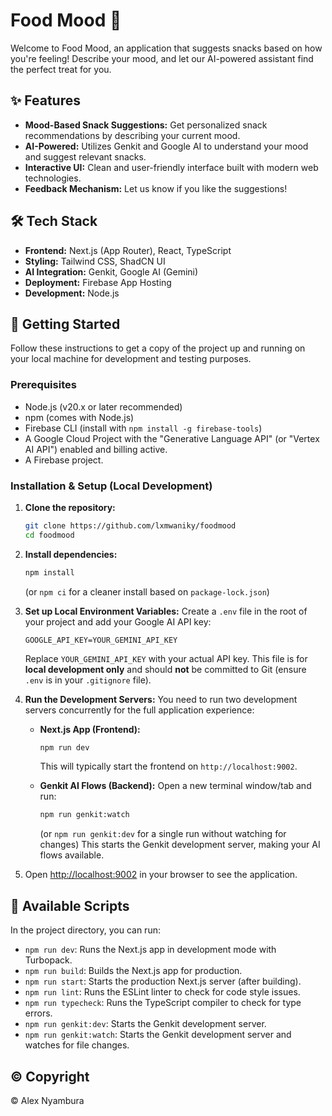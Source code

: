 
# Food Mood 🍪

Welcome to Food Mood, an application that suggests snacks based on how you're feeling! Describe your mood, and let our AI-powered assistant find the perfect treat for you.

## ✨ Features

-   **Mood-Based Snack Suggestions:** Get personalized snack recommendations by describing your current mood.
-   **AI-Powered:** Utilizes Genkit and Google AI to understand your mood and suggest relevant snacks.
-   **Interactive UI:** Clean and user-friendly interface built with modern web technologies.
-   **Feedback Mechanism:** Let us know if you like the suggestions!

## 🛠️ Tech Stack

-   **Frontend:** Next.js (App Router), React, TypeScript
-   **Styling:** Tailwind CSS, ShadCN UI
-   **AI Integration:** Genkit, Google AI (Gemini)
-   **Deployment:** Firebase App Hosting
-   **Development:** Node.js

## 🚀 Getting Started

Follow these instructions to get a copy of the project up and running on your local machine for development and testing purposes.

### Prerequisites

-   Node.js (v20.x or later recommended)
-   npm (comes with Node.js)
-   Firebase CLI (install with `npm install -g firebase-tools`)
-   A Google Cloud Project with the "Generative Language API" (or "Vertex AI API") enabled and billing active.
-   A Firebase project.

### Installation & Setup (Local Development)

1.  **Clone the repository:**
    ```bash
    git clone https://github.com/lxmwaniky/foodmood
    cd foodmood
    ```

2.  **Install dependencies:**
    ```bash
    npm install
    ```
    (or `npm ci` for a cleaner install based on `package-lock.json`)

3.  **Set up Local Environment Variables:**
    Create a `.env` file in the root of your project and add your Google AI API key:
    ```env
    GOOGLE_API_KEY=YOUR_GEMINI_API_KEY
    ```
    Replace `YOUR_GEMINI_API_KEY` with your actual API key. This file is for **local development only** and should **not** be committed to Git (ensure `.env` is in your `.gitignore` file).

4.  **Run the Development Servers:**
    You need to run two development servers concurrently for the full application experience:
    *   **Next.js App (Frontend):**
        ```bash
        npm run dev
        ```
        This will typically start the frontend on `http://localhost:9002`.

    *   **Genkit AI Flows (Backend):**
        Open a new terminal window/tab and run:
        ```bash
        npm run genkit:watch
        ```
        (or `npm run genkit:dev` for a single run without watching for changes)
        This starts the Genkit development server, making your AI flows available.

5.  Open [http://localhost:9002](http://localhost:9002) in your browser to see the application.

## 📜 Available Scripts

In the project directory, you can run:

-   `npm run dev`: Runs the Next.js app in development mode with Turbopack.
-   `npm run build`: Builds the Next.js app for production.
-   `npm run start`: Starts the production Next.js server (after building).
-   `npm run lint`: Runs the ESLint linter to check for code style issues.
-   `npm run typecheck`: Runs the TypeScript compiler to check for type errors.
-   `npm run genkit:dev`: Starts the Genkit development server.
-   `npm run genkit:watch`: Starts the Genkit development server and watches for file changes.

## ©️ Copyright

&copy; Alex Nyambura
